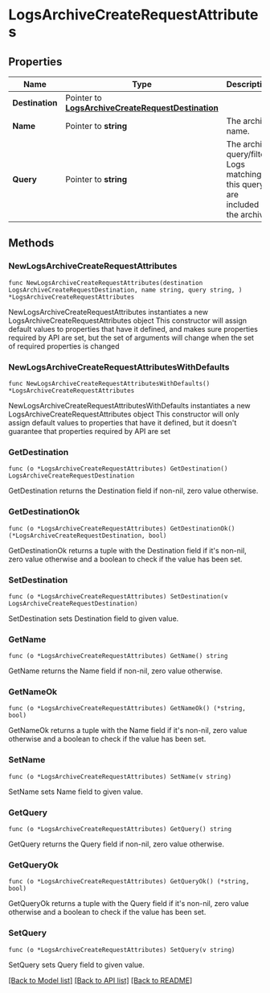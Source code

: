 # LogsArchiveCreateRequestAttributes

## Properties

Name | Type | Description | Notes
------------ | ------------- | ------------- | -------------
**Destination** | Pointer to [**LogsArchiveCreateRequestDestination**](LogsArchiveCreateRequestDestination.md) |  | 
**Name** | Pointer to **string** | The archive name. | 
**Query** | Pointer to **string** | The archive query/filter. Logs matching this query are included in the archive. | 

## Methods

### NewLogsArchiveCreateRequestAttributes

`func NewLogsArchiveCreateRequestAttributes(destination LogsArchiveCreateRequestDestination, name string, query string, ) *LogsArchiveCreateRequestAttributes`

NewLogsArchiveCreateRequestAttributes instantiates a new LogsArchiveCreateRequestAttributes object
This constructor will assign default values to properties that have it defined,
and makes sure properties required by API are set, but the set of arguments
will change when the set of required properties is changed

### NewLogsArchiveCreateRequestAttributesWithDefaults

`func NewLogsArchiveCreateRequestAttributesWithDefaults() *LogsArchiveCreateRequestAttributes`

NewLogsArchiveCreateRequestAttributesWithDefaults instantiates a new LogsArchiveCreateRequestAttributes object
This constructor will only assign default values to properties that have it defined,
but it doesn't guarantee that properties required by API are set

### GetDestination

`func (o *LogsArchiveCreateRequestAttributes) GetDestination() LogsArchiveCreateRequestDestination`

GetDestination returns the Destination field if non-nil, zero value otherwise.

### GetDestinationOk

`func (o *LogsArchiveCreateRequestAttributes) GetDestinationOk() (*LogsArchiveCreateRequestDestination, bool)`

GetDestinationOk returns a tuple with the Destination field if it's non-nil, zero value otherwise
and a boolean to check if the value has been set.

### SetDestination

`func (o *LogsArchiveCreateRequestAttributes) SetDestination(v LogsArchiveCreateRequestDestination)`

SetDestination sets Destination field to given value.


### GetName

`func (o *LogsArchiveCreateRequestAttributes) GetName() string`

GetName returns the Name field if non-nil, zero value otherwise.

### GetNameOk

`func (o *LogsArchiveCreateRequestAttributes) GetNameOk() (*string, bool)`

GetNameOk returns a tuple with the Name field if it's non-nil, zero value otherwise
and a boolean to check if the value has been set.

### SetName

`func (o *LogsArchiveCreateRequestAttributes) SetName(v string)`

SetName sets Name field to given value.


### GetQuery

`func (o *LogsArchiveCreateRequestAttributes) GetQuery() string`

GetQuery returns the Query field if non-nil, zero value otherwise.

### GetQueryOk

`func (o *LogsArchiveCreateRequestAttributes) GetQueryOk() (*string, bool)`

GetQueryOk returns a tuple with the Query field if it's non-nil, zero value otherwise
and a boolean to check if the value has been set.

### SetQuery

`func (o *LogsArchiveCreateRequestAttributes) SetQuery(v string)`

SetQuery sets Query field to given value.



[[Back to Model list]](../README.md#documentation-for-models) [[Back to API list]](../README.md#documentation-for-api-endpoints) [[Back to README]](../README.md)


